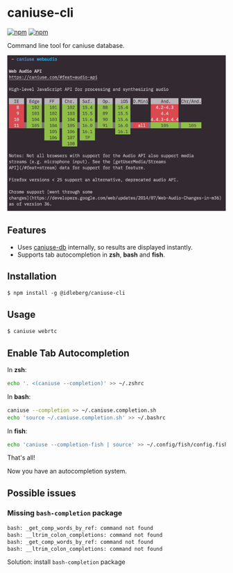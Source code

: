 # caniuse-cli

[![npm](https://flat.badgen.net/npm/license/@idleberg/caniuse-cli)](https://www.npmjs.org/package/@idleberg/caniuse-cli)
[![npm](https://flat.badgen.net/npm/v/@idleberg/caniuse-cli)](https://www.npmjs.org/package/@idleberg/caniuse-cli)

Command line tool for caniuse database.

![caniuse-cli screenshot](https://github.com/idleberg/caniuse-cli/raw/master/screenshot.png?raw=true)

## Features

* Uses [caniuse-db](https://github.com/Fyrd/caniuse) internally, so results are displayed instantly.
* Supports tab autocompletion in **zsh**, **bash** and **fish**.

## Installation

```
$ npm install -g @idleberg/caniuse-cli
```

## Usage

```bash
$ caniuse webrtc
```
## Enable Tab Autocompletion

In **zsh**:

```bash
echo '. <(caniuse --completion)' >> ~/.zshrc
```

In **bash**:

```bash
caniuse --completion >> ~/.caniuse.completion.sh
echo 'source ~/.caniuse.completion.sh' >> ~/.bashrc
```

In **fish**:

```bash
echo 'caniuse --completion-fish | source' >> ~/.config/fish/config.fish
```

That's all!

Now you have an autocompletion system. 

## Possible issues

### Missing `bash-completion` package
```
bash: _get_comp_words_by_ref: command not found
bash: __ltrim_colon_completions: command not found
bash: _get_comp_words_by_ref: command not found
bash: __ltrim_colon_completions: command not found
```

Solution: install `bash-completion` package
